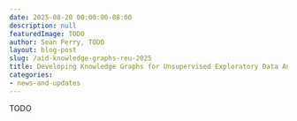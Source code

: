 ```yaml
---
date: 2025-08-20 00:00:00-08:00
description: null
featuredImage: TODO
author: Sean Perry, TODO
layout: blog-post
slug: /aid-knowledge-graphs-reu-2025
title: Developing Knowledge Graphs for Unsupervised Exploratory Data Analysis for Bioacoustic data!
categories:
- news-and-updates
---
```


TODO